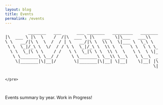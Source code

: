 ```yaml
---
layout: blog
title: Events
permalink: /events
---
```


<div class="center">
    <pre style="background-color=#ffffff;">
         _______   ___      ___ _______   ________   _________  ________      
|\  ___ \ |\  \    /  /|\  ___ \ |\   ___  \|\___   ___\\   ____\     
\ \   __/|\ \  \  /  / | \   __/|\ \  \\ \  \|___ \  \_\ \  \___|_    
 \ \  \_|/_\ \  \/  / / \ \  \_|/_\ \  \\ \  \   \ \  \ \ \_____  \   
  \ \  \_|\ \ \    / /   \ \  \_|\ \ \  \\ \  \   \ \  \ \|____|\  \  
   \ \_______\ \__/ /     \ \_______\ \__\\ \__\   \ \__\  ____\_\  \ 
    \|_______|\|__|/       \|_______|\|__| \|__|    \|__| |\_________\
                                                          \|_________|
                                                                      
                                                                      
    </pre>
</div>
Events summary by year. Work in Progress!
